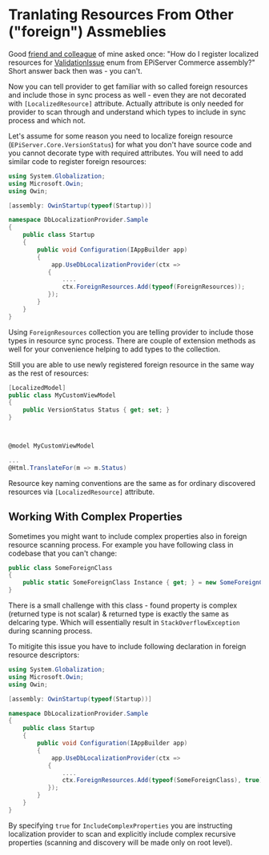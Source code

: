 # Tranlating Resources From Other ("foreign") Assmeblies

Good [friend and colleague](http://marisks.net/) of mine asked once: "How do I register localized resources for [ValidationIssue](http://world.episerver.com/documentation/Items/Developers-Guide/Episerver-Commerce/9/Orders/order-processing/) enum from EPiServer Commerce assembly?" Short answer back then was - you can't.

Now you can tell provider to get familiar with so called foreign resources and include those in sync process as well - even they are not decorated with `[LocalizedResource]` attribute. Actually attribute is only needed for provider to scan through and understand which types to include in sync process and which not.

Let's assume for some reason you need to localize foreign resource (`EPiServer.Core.VersionStatus`) for what you don't have source code and you cannot decorate type with required attributes. You will need to add similar code to register foreign resources:

```csharp
using System.Globalization;
using Microsoft.Owin;
using Owin;

[assembly: OwinStartup(typeof(Startup))]

namespace DbLocalizationProvider.Sample
{
    public class Startup
    {
        public void Configuration(IAppBuilder app)
        {
            app.UseDbLocalizationProvider(ctx =>
           {
               ....
               ctx.ForeignResources.Add(typeof(ForeignResources));
           });
        }
    }
}
```

Using `ForeignResources` collection you are telling provider to include those types in resource sync process.
There are couple of extension methods as well for your convenience helping to add types to the collection.

Still you are able to use newly registered foreign resource in the same way as the rest of resources:

```csharp
[LocalizedModel]
public class MyCustomViewModel
{
    public VersionStatus Status { get; set; }
}



@model MyCustomViewModel

...
@Html.TranslateFor(m => m.Status)
```

Resource key naming conventions are the same as for ordinary discovered resources via `[LocalizedResource]` attribute.

## Working With Complex Properties
Sometimes you might want to include complex properties also in foreign resource scanning process.
For example you have following class in codebase that you can't change:

```csharp
public class SomeForeignClass
{
    public static SomeForeignClass Instance { get; } = new SomeForeignClass();
}
```

There is a small challenge with this class - found property is complex (returned type is not scalar) & returned type is exactly the same as delcaring type.
Which will essentially result in `StackOverflowException` during scanning process.

To mitigite this issue you have to include following declaration in foreign resource descriptors:

```csharp
using System.Globalization;
using Microsoft.Owin;
using Owin;

[assembly: OwinStartup(typeof(Startup))]

namespace DbLocalizationProvider.Sample
{
    public class Startup
    {
        public void Configuration(IAppBuilder app)
        {
            app.UseDbLocalizationProvider(ctx =>
           {
               ....
               ctx.ForeignResources.Add(typeof(SomeForeignClass), true);
           });
        }
    }
}
```

By specifying `true` for `IncludeComplexProperties` you are instructing localization provider to scan and explicitly include complex recursive properties (scanning and discovery will be made only on root level).
